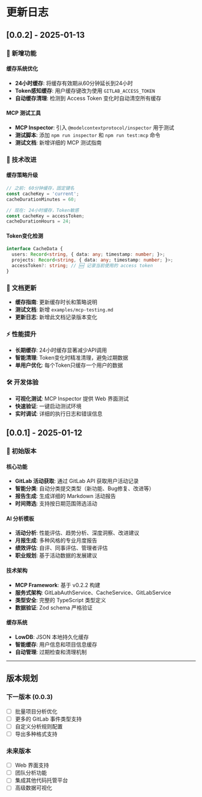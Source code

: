 # 更新日志

## [0.0.2] - 2025-01-13

### 🚀 新增功能

#### 缓存系统优化
- **24小时缓存**: 将缓存有效期从60分钟延长到24小时
- **Token感知缓存**: 用户缓存键改为使用 `GITLAB_ACCESS_TOKEN`
- **自动缓存清理**: 检测到 Access Token 变化时自动清空所有缓存

#### MCP 测试工具
- **MCP Inspector**: 引入 `@modelcontextprotocol/inspector` 用于测试
- **测试脚本**: 添加 `npm run inspector` 和 `npm run test:mcp` 命令
- **测试文档**: 新增详细的 MCP 测试指南

### 🔧 技术改进

#### 缓存策略升级
```typescript
// 之前: 60分钟缓存，固定键名
const cacheKey = 'current';
cacheDurationMinutes = 60;

// 现在: 24小时缓存，Token敏感
const cacheKey = accessToken;
cacheDurationHours = 24;
```

#### Token变化检测
```typescript
interface CacheData {
  users: Record<string, { data: any; timestamp: number; }>;
  projects: Record<string, { data: any; timestamp: number; }>;
  accessToken?: string; // 🆕 记录当前使用的 access token
}
```

### 📖 文档更新

- **缓存指南**: 更新缓存时长和策略说明
- **测试文档**: 新增 `examples/mcp-testing.md`
- **更新日志**: 新增此文档记录版本变化

### ⚡ 性能提升

- **长期缓存**: 24小时缓存显著减少API调用
- **智能清理**: Token变化时精准清理，避免过期数据
- **单用户优化**: 每个Token只缓存一个用户的数据

### 🛠️ 开发体验

- **可视化测试**: MCP Inspector 提供 Web 界面测试
- **快速验证**: 一键启动测试环境
- **实时调试**: 详细的执行日志和错误信息

## [0.0.1] - 2025-01-12

### 🎉 初始版本

#### 核心功能
- **GitLab 活动获取**: 通过 GitLab API 获取用户活动记录
- **智能分类**: 自动分类提交类型（新功能、Bug修复、改进等）
- **报告生成**: 生成详细的 Markdown 活动报告
- **时间筛选**: 支持按日期范围筛选活动

#### AI 分析模板
- **活动分析**: 性能评估、趋势分析、深度洞察、改进建议
- **月报生成**: 多种风格的专业月度报告
- **绩效评估**: 自评、同事评估、管理者评估
- **职业规划**: 基于活动数据的发展建议

#### 技术架构
- **MCP Framework**: 基于 v0.2.2 构建
- **服务式架构**: GitLabAuthService、CacheService、GitLabService
- **类型安全**: 完整的 TypeScript 类型定义
- **数据验证**: Zod schema 严格验证

#### 缓存系统
- **LowDB**: JSON 本地持久化缓存
- **智能缓存**: 用户信息和项目信息缓存
- **自动管理**: 过期检查和清理机制

---

## 版本规划

### 下一版本 (0.0.3)
- [ ] 批量项目分析优化
- [ ] 更多的 GitLab 事件类型支持
- [ ] 自定义分析规则配置
- [ ] 导出多种格式支持

### 未来版本
- [ ] Web 界面支持
- [ ] 团队分析功能
- [ ] 集成其他代码托管平台
- [ ] 高级数据可视化
